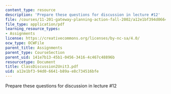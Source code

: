 ```yaml
---
content_type: resource
description: 'Prepare these questions for discussion in lecture #12'
file: /courses/11-201-gateway-planning-action-fall-2002/a12e1bf394d06641b89ae8c734516bfe_ClassDiscussion2Unit3.pdf
file_type: application/pdf
learning_resource_types:
- Assignments
license: https://creativecommons.org/licenses/by-nc-sa/4.0/
ocw_type: OCWFile
parent_title: Assignments
parent_type: CourseSection
parent_uid: 141e7b13-45b1-0456-3416-4c467c48896b
resourcetype: Document
title: ClassDiscussion2Unit3.pdf
uid: a12e1bf3-94d0-6641-b89a-e8c734516bfe
---
```

Prepare these questions for discussion in lecture #12
